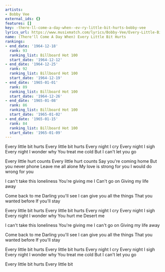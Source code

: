 ```yaml
---
artists:
- Bobby Vee
external_ids: {}
features: []
key: -there-ll-come-a-day-when--ev-ry-little-bit-hurts-bobby-vee
lyrics_url: https://www.musixmatch.com/lyrics/Bobby-Vee/Every-Little-Bit-Hurts
name: (There'll Come A Day When) Every Little Bit Hurts
rankings:
- end_date: '1964-12-18'
  rank: 93
  ranking_list: Billboard Hot 100
  start_date: '1964-12-12'
- end_date: '1964-12-25'
  rank: 92
  ranking_list: Billboard Hot 100
  start_date: '1964-12-19'
- end_date: '1965-01-01'
  rank: 89
  ranking_list: Billboard Hot 100
  start_date: '1964-12-26'
- end_date: '1965-01-08'
  rank: 86
  ranking_list: Billboard Hot 100
  start_date: '1965-01-02'
- end_date: '1965-01-15'
  rank: 84
  ranking_list: Billboard Hot 100
  start_date: '1965-01-09'
---
```

Every little bit hurts
Every little bit hurts
Every night I cry
Every night I sigh
Every night I wonder why
You treat me cold
But I can't let you go

Every little hurt counts
Every little hurt counts
Say you're coming home
But you never phone
Leave me all alone
My love is strong for you
I would do wrong for you

I can't take this loneliness
You're giving me
I Can't go on
Giving my life away

Come back to me
Darling you'll see
I can give you all the things
That you wanted before
If you'll stay

Every little bit hurts
Every little bit hurts
Every night I cry
Every night I sigh
Every night I wonder why
You hurt me
Desert me

I can't take this loneliness
You're giving me
I can't go on
Giving my life away

Come back to me
Darling you'll see
I can give you all the things
That you wanted before
If you'll stay

Every little bit hurts
Every little bit hurts
Every night I cry
Every night I sigh
Every night I wonder why
You treat me cold
But I can't let you go

Every little bit hurts
Every little bit

